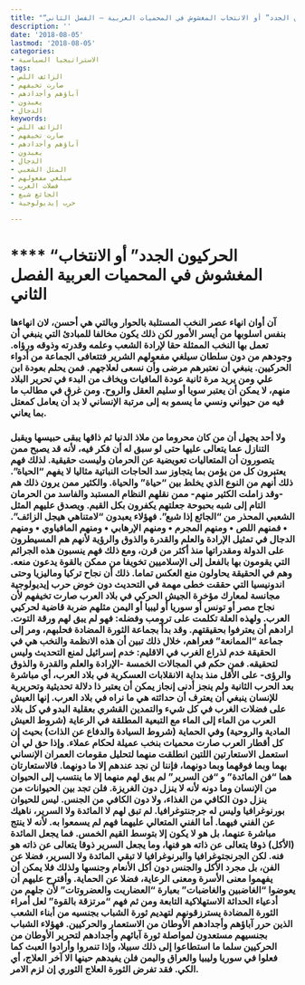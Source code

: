```yaml
---
title: "“الحركيون الجدد” أو الانتخاب المغشوش في المحميات العربية – الفصل الثاني"
description: ''
date: '2018-08-05'
lastmod: '2018-08-05'
categories:
- الاستراتيجيا السياسية
tags:
- الزائف اللص
- صارت تخيفهم
- آباؤهم وأجدادهم
- يعبدون
- الدجال
keywords:
- الزائف اللص
- صارت تخيفهم
- آباؤهم وأجدادهم
- يعبدون
- الدجال
- المثل الشعبي
- سيلغي مفعولهم
- فضلات الغرب
- الجائع شبع
- حرب إيديولوجية

---
```

# **** **“الحركيون الجدد” أو الانتخاب المغشوش في المحميات العربية الفصل الثاني**

### آن أوان انهاء عصر النخب المستلبة بالحوار وبالتي هي أحسن، لان انهاءها بنفس اسلوبها من أيسر الأمور لكن ذلك يكون مخالفا للمبادئ التي ينبغي أن تعمل بها النخب الممثلة حقا لإرادة الشعب وعلمه وقدرته وذوقه ورؤاه. وجودهم من دون سلطان سيلغي مفعولهم الشرير فتتعافى الجماعة من أدواء الحركيين. ينبغي أن نعتبرهم مرضى وأن نسعى لعلاجهم. فمن يحلم بعودة ابن علي ومن يريد مرة ثانية عودة المافيات ويخاف من البدء في تحرير البلاد منهم، لا يمكن أن يعتبر سويا أو سليم العقل والروح. ومن غرق في مطالب ما فيه من حيواني ونسي ما يسمو به إلى مرتبة الإنساني لا بد أن يعامل كمعتل بما يعاني.

### ولا أحد يجهل أن من كان محروما من ملاذ الدنيا ثم ذاقها يبقى حبيسها ويقبل التنازل عما يتعالى عليها حتى لو سبق له أن فكر فيه، لأنه قد يصبح ممن يتصورون أن المتعاليات تعويضية عن الحرمان وليست حقيقية. لذلك فهم يعتبرون كل من يؤمن بما يتجاوز سد الحاجات النباتية مثاليا لا يفهم “الحياة”. ذلك أنهم من النوع الذي يخلط بين “حياة” والحياة. والكثير ممن يرون ذلك هم -وقد زاملت الكثير منهم- ممن نقلهم النظام المستبد والفاسد من الحرمان التام إلى شبه بحبوحة جعلتهم يكفرون بكل القيم. ويصدق عليهم المثل الشعبي المحذر من “الجائع إذا شبع”. فهؤلاء يعبدون “لامتناهي هيجل الزائف”. • فمنهم اللص • ومنهم المجرم • ومنهم الإرهابي • ومنهم المافياوي • ومنهم الدجال في تمثيل الإرادة والعلم والقدرة والذوق والرؤية لأنهم هم المسيطرون على الدولة ومقدراتها منذ أكثر من قرن، ومع ذلك فهم ينسبون هذه الجرائم التي يقومون بها بالفعل إلى الإسلاميين تخويفا من ممكن بالقوة يدعون منعه. وهم في الحقيقة يحاولون منع العكس تماما. ذلك أن نجاح تركيا وماليزيا وحتى اندونيسيا التي حققت خطى مهمة في التحديث دون خوض حرب إيديولوجية مجانسة لمعارك مؤخرة الجيش الحركي في بلاد العرب صارت تخيفهم لأن نجاح مصر أو تونس أو سوريا أو ليبيا أو اليمن مثلهم ضربة قاضية لحركيي العرب. ولهذه العلة تكلمت على ترومب وفضله: فهو لم يبق لهم ورقة التوت. ارادهم أن يعترفوا بحقيقتهم. وقد بدأ بجماعة الثورة المضادة فحلبهم، ومر إلى جماعة “الممانعة” فعراهم، خلال ذلك تبين أن هذه الانظمة والنخب هي في الحقيقة خدم لذراع الغرب في الاقليم: خدم إسرائيل لمنع التحديث وليس لتحقيقه. فمن حكم في المجالات الخمسة -الإرادة والعلم والقدرة والذوق والرؤى- على الأقل منذ بداية الانقلابات العسكرية في بلاد العرب، أي مباشرة بعد الحرب الثانية ولم ينجز أدنى إنجاز يمكن أن يعتبر ذا دلالة تحديثية وتحريرية للإنسان ينبغي أن يعترف أن حداثته هي ما نراه في بلاد العرب. إنها العيش على فضلات الغرب في كل شيء والتمدين القشري بعقلية البدو في كل بلاد العرب من الماء إلى الماء مع التبعية المطلقة في الرعاية (شروط العيش المادية والروحية) وفي الحماية (شروط السيادة والدفاع عن الذات) بحيث إن كل أقطار العرب صارت محميات بنخب عميلة لحكام عملاء. وإذا حق لي أن استعمل الاستعارتين اللتين انطلقت منهما لتحليل مقومات العمران الإنساني بهما وبما فوقهما وبما دونهما، فإننا لن نجد عندهم إلا ما دونهما. فالاستعارتان هما “فن المائدة” و “فن السرير” لم يبق لهم منهما إلا ما ينتسب إلى الحيوان من الإنسان وما دونه لأنه لا ينزل دون الغريزة. فلن تجد بين الحيوانات من ينزل دون الكافي من الغذاء، ولا دون الكافي من الجنس. ليس للحيوان بورنوغرافيا وليس له جرجنتوغرافيا. لم تبق لهم لا المائدة ولا السرير، ناهيك عن الفني فيهما. أما الفني المتعالي عليهما فهم لم يسمعوا به. لأنه لا ينتج مباشرة عنهما، بل هو لا يكون إلا بتوسط القيم الخمس. فما يجعل المائدة (الأكل) ذوقا يتعالى عن ذاته هو فنها، وما يجعل السرير ذوقا يتعالى عن ذاته هو فنه. لكن الجرنجتوغرافيا والبرنوغرافيا لا تبقي المائدة ولا السرير، فضلا عن الفن، بل مجرد الأكل والجنس دون أكل الأنعام وجنسها ولذلك فلا يمكن أن يفهموا معنى الأسرة ومعنى الرعاية، فضلا عن الحماية. وأقترح عليهم أن يعوضوا “الغاضبين والغاضبات” بعبارة “العضاريت والعضروتات” لأن جلهم من أدعياء الحداثة الاستهلاكية التابعة ومن ثم فهم “مرتزقة بالقوة” لعل أمراء الثورة المضادة يسترزقونهم لتهديم ثورة الشباب بجنسيه من أبناء الشعب الذين حرر آباؤهم وأجدادهم الأوطان من الاستعمار والحركيين. فهؤلاء الشباب بجنسيهم مستعدون لمواصلة ثورة آبائهم وأجدادهم لتحرير الأوطان من الحركيين سلما ما استطاعوا إلى ذلك سبيلا، وإذا تنمروا وأرادوا العبث كما فعلوا في سوريا وليبيا والعراق واليمن فلن يفيدهم حينها الا آخر العلاج، أي الكي. فقد تفرض الثورة العلاج الثوري إن لزم الامر.

###